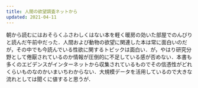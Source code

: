 ```yaml
---
title: 人間の欲望調査ネットから
updated: 2021-04-11
---
```


朝から読むにはおそらくふさわしくはない本を軽く暖房の効いた部屋でのんびりと読んだ午前中だった．人間および動物の欲望に関連した本は常に面白いのだが，その中でも今読んでいる性欲に関するトピックは面白い．が，やはり研究分野として倦厭されているのか情報が圧倒的に不足している感が否めない．本書も多くのエビデンスがインターネットから収集されているものでその信憑性がどれくらいものなのかいまいちわからない．大規模データを活用しているので大きな流れとしては聞くに値すると思うが．
